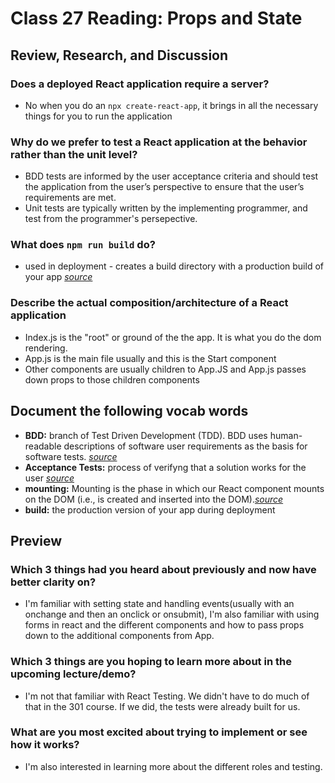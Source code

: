 # Class 27 Reading: Props and State

## Review, Research, and Discussion

### Does a deployed React application require a server?

- No when you do an `npx create-react-app`, it brings in all the necessary things for you to run the application

### Why do we prefer to test a React application at the behavior rather than the unit level?

- BDD tests are informed by the user acceptance criteria and should test the application from the user’s perspective to ensure that the user’s requirements are met.
- Unit tests are typically written by the implementing programmer, and test from the programmer's persepective.

### What does `npm run build` do?

- used in deployment - creates a build directory with a production build of your app *[source](https://create-react-app.dev/docs/deployment/)*

### Describe the actual composition/architecture of a React application

- Index.js is the "root" or ground of the the app. It is what you do the dom rendering.
- App.js is the main file usually and this is the Start component
- Other components are usually children to App.JS and App.js passes down props to those children components

## Document the following vocab words

- **BDD:** branch of Test Driven Development (TDD). BDD uses human-readable descriptions of software user requirements as the basis for software tests. *[source](https://medium.com/javascript-scene/behavior-driven-development-bdd-and-functional-testing-62084ad7f1f2)*
- **Acceptance Tests:** process of verifyng that a solution works for the user *[source](https://usersnap.com/blog/user-acceptance-testing-right/)*
- **mounting:** Mounting is the phase in which our React component mounts on the DOM (i.e., is created and inserted into the DOM).*[source](https://www.freecodecamp.org/news/how-to-understand-a-components-lifecycle-methods-in-reactjs-e1a609840630/)*
- **build:** the production version of your app during deployment

## Preview

### Which 3 things had you heard about previously and now have better clarity on?

- I'm familiar with setting state and handling events(usually with an onchange and then an onclick or onsubmit), I'm also familiar with using forms in react and the different components and how to pass props down to the additional components from App.

### Which 3 things are you hoping to learn more about in the upcoming lecture/demo?

- I'm not that familiar with React Testing. We didn't have to do much of that in the 301 course. If we did, the tests were already built for us.

### What are you most excited about trying to implement or see how it works?

- I'm also interested in learning more about the different roles and testing.

